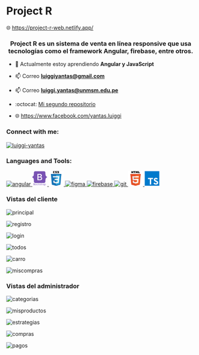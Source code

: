 # Project R
:globe_with_meridians: https://project-r-web.netlify.app/

<h3 align="center">Project R es un sistema de venta en línea responsive que usa tecnologías como el framework Angular, firebase, entre otros.</h3>

- 🌱 Actualmente estoy aprendiendo **Angular y JavaScript**

- 📫 Correo **luiggiyantas@gmail.com**
- 📫 Correo **luiggi.yantas@unmsm.edu.pe**
- :octocat: [Mi segundo repositorio](https://github.com/LuiggiCF/SistemaEstacionamiento "LuiggiCF")
- :globe_with_meridians: <https://www.facebook.com/yantas.luiggi>

<h3 align="left">Connect with me:</h3>
<p align="left">
<a href="https://linkedin.com/in/luiggi-yantas" target="blank"><img align="center" src="https://raw.githubusercontent.com/rahuldkjain/github-profile-readme-generator/master/src/images/icons/Social/linked-in-alt.svg" alt="luiggi-yantas" height="30" width="40" /></a>
</p>

<h3 align="left">Languages and Tools:</h3>
<p align="left"> <a href="https://angular.io" target="_blank" rel="noreferrer"> <img src="https://angular.io/assets/images/logos/angular/angular.svg" alt="angular" width="40" height="40"/> </a> <a href="https://getbootstrap.com" target="_blank" rel="noreferrer"> <img src="https://raw.githubusercontent.com/devicons/devicon/master/icons/bootstrap/bootstrap-plain-wordmark.svg" alt="bootstrap" width="40" height="40"/> </a> <a href="https://www.w3schools.com/css/" target="_blank" rel="noreferrer"> <img src="https://raw.githubusercontent.com/devicons/devicon/master/icons/css3/css3-original-wordmark.svg" alt="css3" width="40" height="40"/> </a> <a href="https://www.figma.com/" target="_blank" rel="noreferrer"> <img src="https://www.vectorlogo.zone/logos/figma/figma-icon.svg" alt="figma" width="40" height="40"/> </a> <a href="https://firebase.google.com/" target="_blank" rel="noreferrer"> <img src="https://www.vectorlogo.zone/logos/firebase/firebase-icon.svg" alt="firebase" width="40" height="40"/> </a> <a href="https://git-scm.com/" target="_blank" rel="noreferrer"> <img src="https://www.vectorlogo.zone/logos/git-scm/git-scm-icon.svg" alt="git" width="40" height="40"/> </a> <a href="https://www.w3.org/html/" target="_blank" rel="noreferrer"> <img src="https://raw.githubusercontent.com/devicons/devicon/master/icons/html5/html5-original-wordmark.svg" alt="html5" width="40" height="40"/> </a> <a href="https://www.typescriptlang.org/" target="_blank" rel="noreferrer"> <img src="https://raw.githubusercontent.com/devicons/devicon/master/icons/typescript/typescript-original.svg" alt="typescript" width="40" height="40"/> </a> </p>

### Vistas del cliente
![principal](https://user-images.githubusercontent.com/86317658/189504425-e6f5407f-b4fe-4d18-9856-3d7d7bc47ec4.png)

![registro](https://user-images.githubusercontent.com/86317658/189504412-4982420b-f90f-47c7-a419-fa53a634ac81.png)

![login](https://user-images.githubusercontent.com/86317658/189504409-e79a98ea-969d-488c-b6e6-dde59117e37d.png)

![todos](https://user-images.githubusercontent.com/86317658/189504413-bacf684f-e80e-4971-ac40-f4b409352a2f.png)

![carro](https://user-images.githubusercontent.com/86317658/189504406-51c99b64-7c89-4572-b9f1-be3cb9c10e79.png)

![miscompras](https://user-images.githubusercontent.com/86317658/189504410-50892807-57ff-4a29-98cc-98d160bf7d65.png)

### Vistas del administrador
![categorias](https://user-images.githubusercontent.com/86317658/189504458-28efdfcc-c67d-4f9d-b96b-7f35fb6d12ad.png)

![misproductos](https://user-images.githubusercontent.com/86317658/189504461-3b168489-7e38-497f-9970-cbe705691a2b.png)

![estrategias](https://user-images.githubusercontent.com/86317658/189504460-cfa5fb9e-699a-44ef-ae35-d4de06166e5c.png)

![compras](https://user-images.githubusercontent.com/86317658/189504459-a0fe980e-5c16-48b8-9847-3c23603dd8f5.png)

![pagos](https://user-images.githubusercontent.com/86317658/189504462-87ca0513-c80c-4b38-98c6-5438832d6d2f.png)
